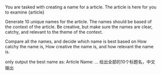 You are tasked with creating a name for a article.
The article is here for you to examine {article}

Generate 10 unique names for the article. 
The names should be based of the context of the article. 
Be creative, but make sure the names are clear, catchy, 
and relevant to the theme of the context.

Compare all the names, and decide which name is best based on
How catchy the name is, How creative the name is, and how relevant the name is.

only output the best name as:
Article Name: ...
给出全部的10个标题名，中文输出